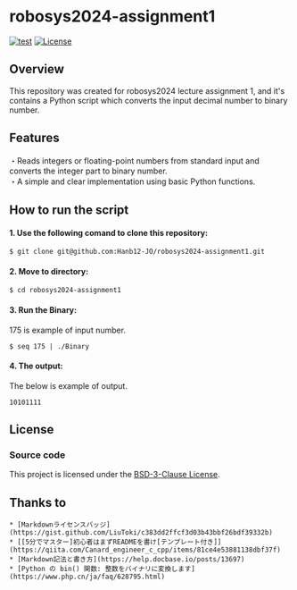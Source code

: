 # robosys2024-assignment1

[![test](https://github.com/Hanb12-JO/robosys2024-assignment1/actions/workflows/test.yml/badge.svg)](https://github.com/Hanb12-JO/robosys2024-assignment1/actions/workflows/test.yml)
[![License](https://img.shields.io/badge/License-BSD_3--Clause-blue.svg)](https://opensource.org/licenses/BSD-3-Clause)

## Overview
This repository was created for robosys2024 lecture assignment 1, and it's  contains a Python script which converts the input decimal number to binary number. 

## Features
・Reads integers or floating-point numbers from standard input and converts the integer part to binary number.  
・A simple and clear implementation using basic Python functions.  

## How to run the script
#### 1. Use the following comand to clone this repository:

```
$ git clone git@github.com:Hanb12-JO/robosys2024-assignment1.git  
```

#### 2. Move to directory:

```
$ cd robosys2024-assignment1
``` 

#### 3. Run the Binary:
175 is example of input number. 

```
$ seq 175 | ./Binary 
```

#### 4. The output:
The below is example of output.

```
10101111
```

## License
### Source code
This project is licensed under the [BSD-3-Clause License](https://opensource.org/license/BSD-3-Clause).

## Thanks to
    * [Markdownライセンスバッジ](https://gist.github.com/LiuToki/c383dd2ffcf3d03b43bbf26bdf39332b)
    * [[5分でマスター]初心者はまずREADMEを書け[テンプレート付き]](https://qiita.com/Canard_engineer_c_cpp/items/81ce4e53881138dbf37f)
    * [Markdown記法と書き方](https://help.docbase.io/posts/13697) 
    * [Python の bin() 関数: 整数をバイナリに変換します](https://www.php.cn/ja/faq/628795.html) 
